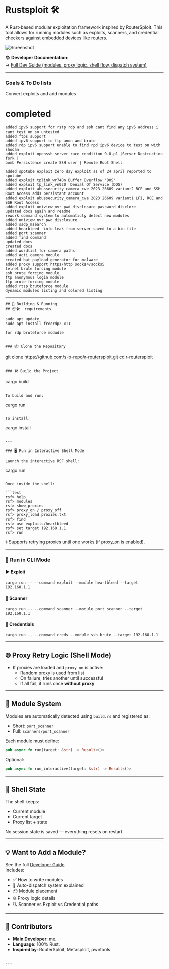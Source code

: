 # Rustsploit 🛠️

A Rust-based modular exploitation framework inspired by RouterSploit. This tool allows for running modules such as exploits, scanners, and credential checkers against embedded devices like routers.

![Screenshot](https://github.com/s-b-repo/r-routersploit/raw/main/lat.png)

📚 **Developer Documentation**:  
→ [Full Dev Guide (modules, proxy logic, shell flow, dispatch system)](https://github.com/s-b-repo/r-routersploit/blob/main/docs/doc.md)

---
### Goals & To Do lists

Convert exploits and add modules

# completed
```
added ipv6 support for rstp rdp and ssh cant find any ipv6 address i cant test on so untested
added ftps support
added ipv6 support to ftp anon and brute
added rdp ipv6 support unable to find rpd ipv6 device to test on with shodan
added exploit openssh server race condition 9.8.p1 |Server Destruction fork |
bomb Persistence create SSH user | Remote Root Shell

added spotube exploit zero day exploit as of 24 april reported to spotube
added exploit tplink_wr740n Buffer Overflow 'DOS'
added exploit tp_link_vn020  Denial Of Service (DOS) 
added exploit abussecurity_camera_cve 2023 26609 variant2 RCE and SSH Root Access adds persistant account
added exploit abussecurity_camera_cve 2023 26609 variant1 LFI, RCE and SSH Root Access
added exploit uniview_nvr_pwd_disclosure password disclore 
updated docs again and readme
rework command system to automaticly detect new modules
added uniview_nvr_pwd_disclosure  
added ssdp_msearch  
added hearbleed  info leak from server saved to a bin file
added port scanner  
added find command  
updated docs  
created docs  
added wordlist for camera paths  
added acti camera module  
created bat payload generator for malware  
added proxy support https/http socks4/socks5  
telnet brute forcing module  
ssh brute forcing module  
ftp anonymous login module  
ftp brute forcing module  
added rtsp_bruteforce module  
dynamic modules listing and colored listing  
```

---
```
## 🚀 Building & Running
## 📦🛠️  requirements 
```
```
sudo apt update
sudo apt install freerdp2-x11  

for rdp bruteforce modudle


```
```
### 📦 Clone the Repository

```
git clone https://github.com/s-b-repo/r-routersploit.git
cd r-routersploit
```

### 🛠️ Build the Project

```
cargo build
```

To build and run:
```
cargo run
```

To install:
```
cargo install
```

---

### 🖥️ Run in Interactive Shell Mode

Launch the interactive RSF shell:

```
cargo run
```

Once inside the shell:

```text
rsf> help
rsf> modules
rsf> show_proxies
rsf> proxy_on / proxy_off
rsf> proxy_load proxies.txt
rsf> find
rsf> use exploits/heartbleed
rsf> set target 192.168.1.1
rsf> run
```

🌀 Supports retrying proxies until one works (if proxy_on is enabled).

---

### 🔧 Run in CLI Mode

#### ▶ Exploit
```
cargo run -- --command exploit --module heartbleed --target 192.168.1.1
```

#### 🧪 Scanner
```
cargo run -- --command scanner --module port_scanner --target 192.168.1.1
```

#### 🔐 Credentials
```
cargo run -- --command creds --module ssh_brute --target 192.168.1.1
```

---

## 🌐 Proxy Retry Logic (Shell Mode)

- If proxies are loaded and `proxy_on` is active:
  - Random proxy is used from list
  - On failure, tries another until successful
  - If all fail, it runs once **without proxy**

---

## 📂 Module System

Modules are automatically detected using `build.rs` and registered as:
- Short: `port_scanner`
- Full: `scanners/port_scanner`

Each module must define:
```rust
pub async fn run(target: &str) -> Result<()>
```

Optional:
```rust
pub async fn run_interactive(target: &str) -> Result<()>
```

---

## 🧼 Shell State

The shell keeps:
- Current module
- Current target
- Proxy list + state

No session state is saved — everything resets on restart.

---

## 💡 Want to Add a Module?

See the full [Developer Guide](https://github.com/s-b-repo/r-routersploit/blob/main/docs/doc.md)  
Includes:
- ✅ How to write modules
- 🧠 Auto-dispatch system explained
- 📦 Module placement
- 🌐 Proxy logic details
- 🔍 Scanner vs Exploit vs Credential paths

---

## 👥 Contributors

- **Main Developer**: me.
- **Language**: 100% Rust.
- **Inspired by**: RouterSploit, Metasploit, pwntools
```

---
